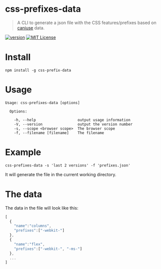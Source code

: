 # css-prefixes-data

> A CLI to generate a json file with the CSS features/prefixes based on [caniuse](http://caniuse.com/) data.

[![version](https://img.shields.io/npm/v/css-prefixes-data.svg?style=flat-square)](http://npm.im/css-prefixes-data)
[![MIT License](https://img.shields.io/npm/l/css-prefixes-data.svg?style=flat-square)](http://opensource.org/licenses/MIT)

# Install

`npm install -g css-prefix-data`

# Usage

```shell
Usage: css-prefixes-data [options]

  Options:

    -h, --help                   output usage information
    -V, --version                output the version number
    -s, --scope <browser scope>  The browser scope
    -f, --filename [filename]    The filename

```

# Example

```shell
css-prefixes-data -s 'last 2 versions' -f 'prefixes.json'
```

It will generate the file in the current working directory.

# The data

The data in the file will look like this:

```js
[
  {
    "name":"columns",
    "prefixes":["-webkit-"]
  },
  {
    "name":"flex",
    "prefixes":["-webkit-", "-ms-"]
  },
  ...
]
```